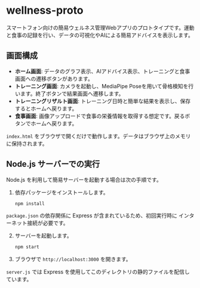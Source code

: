 # wellness-proto

スマートフォン向けの簡易ウェルネス管理Webアプリのプロトタイプです。運動と食事の記録を行い、データの可視化やAIによる簡易アドバイスを表示します。

## 画面構成
- **ホーム画面**: データのグラフ表示、AIアドバイス表示、トレーニングと食事画面への遷移ボタンがあります。
- **トレーニング画面**: カメラを起動し、MediaPipe Poseを用いて骨格検知を行います。終了ボタンで結果画面へ遷移します。
- **トレーニングリザルト画面**: トレーニング日時と簡単な結果を表示し、保存するとホームへ戻ります。
- **食事画面**: 画像アップロードで食事の栄養情報を取得する想定です。戻るボタンでホームへ戻ります。

`index.html` をブラウザで開くだけで動作します。データはブラウザ上のメモリに保持されます。

## Node.js サーバーでの実行
Node.js を利用して簡易サーバーを起動する場合は次の手順です。

1. 依存パッケージをインストールします。
   ```bash
   npm install
   ```

`package.json` の依存関係に Express が含まれているため、初回実行時に
   インターネット接続が必要です。

2. サーバーを起動します。
   ```bash
   npm start
   ```
3. ブラウザで `http://localhost:3000` を開きます。

`server.js` では Express を使用してこのディレクトリの静的ファイルを配信しています。


